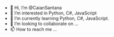 - 👋 Hi, I’m @CaianSantana
- 👀 I’m interested in Python, C#, JavaScript
- 🌱 I’m currently learning Python, C#, JavaScript.
- 💞️ I’m looking to collaborate on ...
- 📫 How to reach me ...

<!---
CaianSantana/CaianSantana is a ✨ special ✨ repository because its `README.md` (this file) appears on your GitHub profile.
You can click the Preview link to take a look at your changes.
--->
